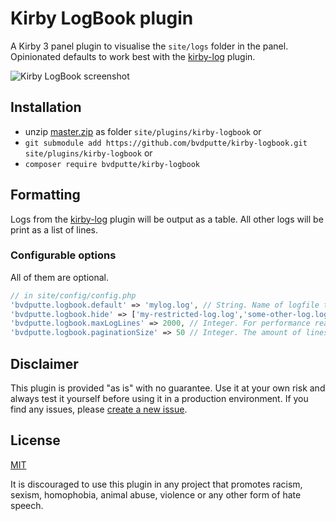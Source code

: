 # Kirby LogBook plugin

A Kirby 3 panel plugin to visualise the `site/logs` folder in the panel.
Opinionated defaults to work best with the [kirby-log](https://github.com/bvdputte/kirby-log/) plugin.

![Kirby LogBook screenshot](https://user-images.githubusercontent.com/490505/141613064-4afaa26e-5cf9-4d52-8fc4-e8ea0606fb8a.png)

## Installation

- unzip [master.zip](https://github.com/bvdputte/kirby-logbook/archive/master.zip) as folder `site/plugins/kirby-logbook` or
- `git submodule add https://github.com/bvdputte/kirby-logbook.git site/plugins/kirby-logbook` or
- `composer require bvdputte/kirby-logbook`

## Formatting

Logs from the [kirby-log](https://github.com/bvdputte/kirby-log/) plugin will be output as a table. All other logs will be print as a list of lines.

### Configurable options

All of them are optional.

```php
// in site/config/config.php
'bvdputte.logbook.default' => 'mylog.log', // String. Name of logfile to show by default. Defaults to first.
'bvdputte.logbook.hide' => ['my-restricted-log.log','some-other-log.log'], // Array with log filenames with no access in panel. Defaults to []
'bvdputte.logbook.maxLogLines' => 2000, // Integer. For performance reasons, only the x last lines of the log are being fetched and shown. Defaults to 2500
'bvdputte.logbook.paginationSize' => 50 // Integer. The amount of lines per paginated set in the panel. Defaults to 25
```

## Disclaimer

This plugin is provided "as is" with no guarantee. Use it at your own risk and always test it yourself before using it in a production environment. If you find any issues, please [create a new issue](https://github.com/bvdputte/kirby-logbook/issues/new).

## License

[MIT](https://opensource.org/licenses/MIT)

It is discouraged to use this plugin in any project that promotes racism, sexism, homophobia, animal abuse, violence or any other form of hate speech.
